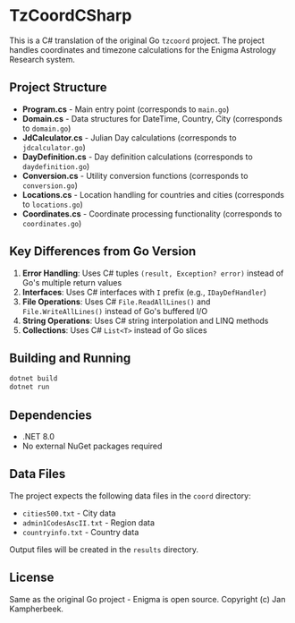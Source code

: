 # TzCoordCSharp

This is a C# translation of the original Go `tzcoord` project. The project handles coordinates and timezone calculations for the Enigma Astrology Research system.

## Project Structure

- **Program.cs** - Main entry point (corresponds to `main.go`)
- **Domain.cs** - Data structures for DateTime, Country, City (corresponds to `domain.go`)
- **JdCalculator.cs** - Julian Day calculations (corresponds to `jdcalculator.go`)
- **DayDefinition.cs** - Day definition calculations (corresponds to `daydefinition.go`)
- **Conversion.cs** - Utility conversion functions (corresponds to `conversion.go`)
- **Locations.cs** - Location handling for countries and cities (corresponds to `locations.go`)
- **Coordinates.cs** - Coordinate processing functionality (corresponds to `coordinates.go`)

## Key Differences from Go Version

1. **Error Handling**: Uses C# tuples `(result, Exception? error)` instead of Go's multiple return values
2. **Interfaces**: Uses C# interfaces with `I` prefix (e.g., `IDayDefHandler`)
3. **File Operations**: Uses C# `File.ReadAllLines()` and `File.WriteAllLines()` instead of Go's buffered I/O
4. **String Operations**: Uses C# string interpolation and LINQ methods
5. **Collections**: Uses C# `List<T>` instead of Go slices

## Building and Running

```bash
dotnet build
dotnet run
```

## Dependencies

- .NET 8.0
- No external NuGet packages required

## Data Files

The project expects the following data files in the `coord` directory:
- `cities500.txt` - City data
- `admin1CodesAscII.txt` - Region data  
- `countryinfo.txt` - Country data

Output files will be created in the `results` directory.

## License

Same as the original Go project - Enigma is open source.
Copyright (c) Jan Kampherbeek.

